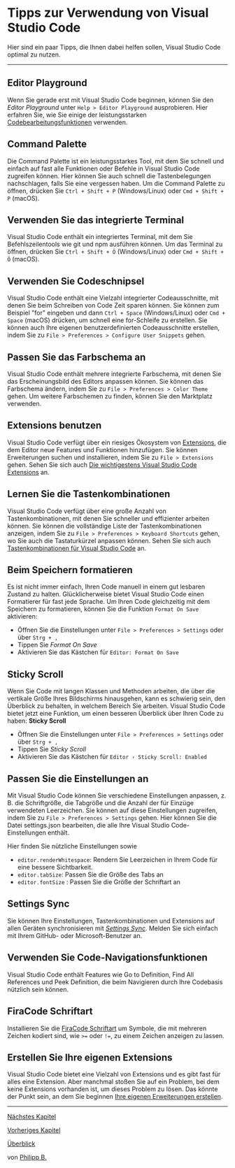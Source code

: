 # Tipps zur Verwendung von Visual Studio Code

Hier sind ein paar Tipps, die Ihnen dabei helfen sollen, Visual Studio Code optimal zu nutzen.

---

## Editor Playground

Wenn Sie gerade erst mit Visual Studio Code beginnen, können Sie den _Editor Playground_ unter `Help > Editor Playground` ausprobieren. Hier erfahren Sie, wie Sie einige der leistungsstarken [Codebearbeitungsfunktionen](https://code.visualstudio.com/docs/editor/codebasics) verwenden.

## Command Palette

Die Command Palette ist ein leistungsstarkes Tool, mit dem Sie schnell und einfach auf fast alle Funktionen oder Befehle in Visual Studio Code zugreifen können. Hier können Sie auch schnell die Tastenbelegungen nachschlagen, falls Sie eine vergessen haben. Um die Command Palette zu öffnen, drücken Sie `Ctrl + Shift + P` (Windows/Linux) oder `Cmd + Shift + P` (macOS).

## Verwenden Sie das integrierte Terminal

Visual Studio Code enthält ein integriertes Terminal, mit dem Sie Befehlszeilentools wie git und npm ausführen können. Um das Terminal zu öffnen, drücken Sie `Ctrl + Shift + Ö` (Windows/Linux) oder `Cmd + Shift + Ö` (macOS).

## Verwenden Sie Codeschnipsel

Visual Studio Code enthält eine Vielzahl integrierter Codeausschnitte, mit denen Sie beim Schreiben von Code Zeit sparen können. Sie können zum Beispiel "for" eingeben und dann `Ctrl + Space` (Windows/Linux) oder `Cmd + Space` (macOS) drücken, um schnell eine for-Schleife zu erstellen. Sie können auch Ihre eigenen benutzerdefinierten Codeausschnitte erstellen, indem Sie zu `File > Preferences > Configure User Snippets` gehen.

## Passen Sie das Farbschema an

Visual Studio Code enthält mehrere integrierte Farbschema, mit denen Sie das Erscheinungsbild des Editors anpassen können. Sie können das Farbschema ändern, indem Sie zu `File > Preferences > Color Theme` gehen. Um weitere Farbschemen zu finden, können Sie den Marktplatz verwenden.

## Extensions benutzen

Visual Studio Code verfügt über ein riesiges Ökosystem von [Extensions](https://marketplace.visualstudio.com/), die dem Editor neue Features und Funktionen hinzufügen. Sie können Erweiterungen suchen und installieren, indem Sie zu `File > Extensions` gehen. Sehen Sie sich auch [Die wichtigestens Visual Studio Code Extensions](EssentialExtensions.md) an.

## Lernen Sie die Tastenkombinationen

Visual Studio Code verfügt über eine große Anzahl von Tastenkombinationen, mit denen Sie schneller und effizienter arbeiten können. Sie können die vollständige Liste der Tastenkombinationen anzeigen, indem Sie zu `File > Preferences > Keyboard Shortcuts` gehen, wo Sie auch die Tastaturkürzel anpassen können. Sehen Sie sich auch [Tastenkombinationen für Visual Studio Code](KeyboardShortcuts.md) an.

## Beim Speichern formatieren

Es ist nicht immer einfach, Ihren Code manuell in einem gut lesbaren Zustand zu halten. Glücklicherweise bietet Visual Studio Code einen Formatierer für fast jede Sprache. Um Ihren Code gleichzeitig mit dem Speichern zu formatieren, können Sie die Funktion `Format On Save` aktivieren:

-   Öffnen Sie die Einstellungen unter `File > Preferences > Settings` oder über `Strg + ,`
-   Tippen Sie _Format On Save_
-   Aktivieren Sie das Kästchen für `Editor: Format On Save`

## Sticky Scroll

Wenn Sie Code mit langen Klassen und Methoden arbeiten, die über die vertikale Größe Ihres Bildschirms hinausgehen, kann es schwierig sein, den Überblick zu behalten, in welchem ​​Bereich Sie arbeiten. Visual Studio Code bietet jetzt eine Funktion, um einen besseren Überblick über Ihren Code zu haben: **Sticky Scroll**

-   Öffnen Sie die Einstellungen unter `File > Preferences > Settings` oder über `Strg + ,`
-   Tippen Sie _Sticky Scroll_
-   Aktivieren Sie das Kästchen für `Editor › Sticky Scroll: Enabled`

## Passen Sie die Einstellungen an

Mit Visual Studio Code können Sie verschiedene Einstellungen anpassen, z. B. die Schriftgröße, die Tabgröße und die Anzahl der für Einzüge verwendeten Leerzeichen. Sie können auf diese Einstellungen zugreifen, indem Sie zu `File > Preferences > Settings` gehen. Hier können Sie die Datei settings.json bearbeiten, die alle Ihre Visual Studio Code-Einstellungen enthält.

Hier finden Sie nützliche Einstellungen sowie

-   `editor.renderWhitespace`: Rendern Sie Leerzeichen in Ihrem Code für eine bessere Sichtbarkeit.
-   `editor.tabSize`: Passen Sie die Größe des Tabs an
-   `editor.fontSize` : Passen Sie die Größe der Schriftart an

## Settings Sync

Sie können Ihre Einstellungen, Tastenkombinationen und Extensions auf allen Geräten synchronisieren mit _[Settings Sync](https://code.visualstudio.com/docs/editor/settings-sync)_. Melden Sie sich einfach mit Ihrem GitHub- oder Microsoft-Benutzer an.

## Verwenden Sie Code-Navigationsfunktionen

Visual Studio Code enthält Features wie Go to Definition, Find All References und Peek Definition, die beim Navigieren durch Ihre Codebasis nützlich sein können.

## FiraCode Schriftart

Installieren Sie die [FiraCode Schriftart](https://github.com/tonsky/FiraCode) um Symbole, die mit mehreren Zeichen kodiert sind, wie `>=` oder `!=`, zu einem Zeichen anzeigen zu lassen.

## Erstellen Sie Ihre eigenen Extensions

Visual Studio Code bietet eine Vielzahl von Extensions und es gibt fast für alles eine Extension. Aber manchmal stoßen Sie auf ein Problem, bei dem keine Extensions vorhanden ist, um dieses Problem zu lösen. Das könnte der Punkt sein, an dem Sie beginnen [Ihre eigenen Erweiterungen erstellen](https://code.visualstudio.com/api/get-started/your-first-extension).

---

[Nächstes Kapitel](KeyboardShortcuts.md)

[Vorheriges Kapitel](UsingVSCodeWithObjectScript.md)

[Überblick](../README.md)

von [Philipp B.](https://github.com/phil1436)
